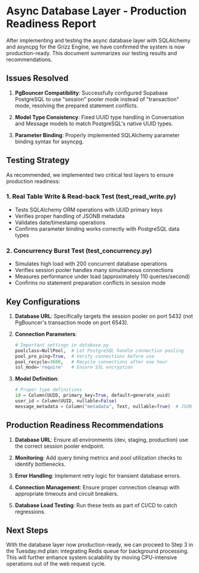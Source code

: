 # Async Database Layer - Production Readiness Report

After implementing and testing the async database layer with SQLAlchemy and asyncpg for the Grizz Engine, we have confirmed the system is now production-ready. This document summarizes our testing results and recommendations.

## Issues Resolved

1. **PgBouncer Compatibility**: Successfully configured Supabase PostgreSQL to use "session" pooler mode instead of "transaction" mode, resolving the prepared statement conflicts.

2. **Model Type Consistency**: Fixed UUID type handling in Conversation and Message models to match PostgreSQL's native UUID types.

3. **Parameter Binding**: Properly implemented SQLAlchemy parameter binding syntax for asyncpg.

## Testing Strategy

As recommended, we implemented two critical test layers to ensure production readiness:

### 1. Real Table Write & Read-back Test (test_read_write.py)
- Tests SQLAlchemy ORM operations with UUID primary keys
- Verifies proper handling of JSONB metadata
- Validates date/timestamp operations
- Confirms parameter binding works correctly with PostgreSQL data types

### 2. Concurrency Burst Test (test_concurrency.py)
- Simulates high load with 200 concurrent database operations
- Verifies session pooler handles many simultaneous connections
- Measures performance under load (approximately 110 queries/second)
- Confirms no statement preparation conflicts in session mode

## Key Configurations

1. **Database URL**: Specifically targets the session pooler on port 5432 (not PgBouncer's transaction mode on port 6543).

2. **Connection Parameters**:
   ```python
   # Important settings in database.py
   poolclass=NullPool,  # Let PostgreSQL handle connection pooling
   pool_pre_ping=True,  # Verify connections before use
   pool_recycle=3600,   # Recycle connections after one hour
   ssl_mode='require'   # Ensure SSL encryption
   ```

3. **Model Definition**:
   ```python
   # Proper type definitions
   id = Column(UUID, primary_key=True, default=generate_uuid)
   user_id = Column(UUID, nullable=False)
   message_metadata = Column("metadata", Text, nullable=True)  # JSON stored as Text
   ```

## Production Readiness Recommendations

1. **Database URL**: Ensure all environments (dev, staging, production) use the correct session pooler endpoint.

2. **Monitoring**: Add query timing metrics and pool utilization checks to identify bottlenecks.

3. **Error Handling**: Implement retry logic for transient database errors.

4. **Connection Management**: Ensure proper connection cleanup with appropriate timeouts and circuit breakers.

5. **Database Load Testing**: Run these tests as part of CI/CD to catch regressions.

## Next Steps

With the database layer now production-ready, we can proceed to Step 3 in the Tuesday.md plan: integrating Redis queue for background processing. This will further enhance system scalability by moving CPU-intensive operations out of the web request cycle. 